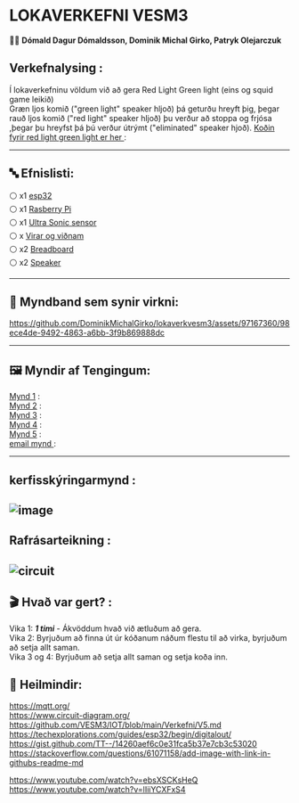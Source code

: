 # LOKAVERKEFNI VESM3

👨‍🔬 **Dómald Dagur Dómaldsson, Dominik Michal Girko, Patryk Olejarczuk** 

## Verkefnalysing :
Í lokaverkefninu völdum við að gera Red Light Green light (eins og squid game leikið) <br>
Græn ljos komið ("green light" speaker hljoð) þá geturðu hreyft þig, þegar rauð ljos komið ("red light" speaker hljoð) þu verður að stoppa og frjósa ,þegar þu hreyfst þá þú verður útrýmt ("eliminated" speaker hjoð).   [Koðin fyrir red light green light er her ](https://github.com/DominikMichalGirko/lokaverkvesm3/blob/main/Ko%C3%B0in%20fyrir%20red%20light%20green%20light ) : <br> 


-------------------------------------------------------------------------------------------------------------------------------------------------------------------------

## 🔤 Efnislisti:
⚪ x1 [esp32](https://www.espressif.com/en/products/socs/esp32) <br>
⚪ x1 [Rasberry Pi](https://www.raspberrypi.com/) <br>
⚪ x1 [Ultra Sonic sensor](https://www.fierceelectronics.com/sensors/what-ultrasonic-sensor) <br>
⚪ x [Virar og viðnam](https://learn.adafruit.com/adafruit-arduino-lesson-2-leds/resistors) <br>
⚪ x2 [Breadboard](https://learn.adafruit.com/lesson-0-getting-started/breadboard)  <br>
⚪ x2 [Speaker](https://www.hackster.io/blackpanda856/play-music-using-arduino-uno-and-a-speaker-b94e4a)<br>


------------------------------------------------------------------------------------------------------------------------------------------------------------------
## 💠 Myndband sem synir virkni: <br>


https://github.com/DominikMichalGirko/lokaverkvesm3/assets/97167360/98ece4de-9492-4863-a6bb-3f9b869888dc



-----------------------------------------------------------------------------------------------------------------------------------------------------------------------

## 🖼️ Myndir af Tengingum:

[Mynd 1]( https://raw.githubusercontent.com/DominikMichalGirko/lokaverkvesm3/main/vesm3.png) : <br>
[Mynd 2](https://github.com/DominikMichalGirko/lokaverkvesm3/wiki/mynd2 ) : <br>
[Mynd 3](https://github.com/DominikMichalGirko/lokaverkvesm3/wiki/mynd3 ) : <br>
[Mynd 4](https://github.com/DominikMichalGirko/lokaverkvesm3/wiki/mynd4 ) : <br>
[Mynd 5](https://github.com/DominikMichalGirko/lokaverkvesm3/wiki/mynd5 ) : <br>
[email mynd ](https://github.com/DominikMichalGirko/lokaverkvesm3/wiki/email-mynd) : <br>

-----------------------------------------------------------------------------------------------------------------------------------------------------------------------





## kerfisskýringarmynd :
![image](https://user-images.githubusercontent.com/97167360/236170807-c4c17fbe-a6ae-4036-865d-6e4b96bc6b29.png)
-----------------------------------------------------------------------------------------------------------------------------------------------------------------------

## Rafrásarteikning :
![circuit](https://user-images.githubusercontent.com/97167360/236456136-2822c2c5-c907-4f07-b593-d480a172b9fc.png)
-----------------------------------------------------------------------------------------------------------------------------------------------------------------------




## 🎬 Hvað var gert? :
Vika 1: ***1 timi*** - Ákvöddum hvað við ætluðum að gera. <br>
Vika 2: Byrjuðum að finna út úr kóðanum náðum flestu til að virka, byrjuðum að setja allt saman. <br>
Vika 3 og 4: Byrjuðum að setja allt saman og setja koða inn. <br> 




## 🔗 Heilmindir:
https://mqtt.org/ <br>
https://www.circuit-diagram.org/ <br>
https://github.com/VESM3/IOT/blob/main/Verkefni/V5.md <br>
https://techexplorations.com/guides/esp32/begin/digitalout/ <br>
https://gist.github.com/TT--/14260aef6c0e31fca5b37e7cb3c53020 <br>
https://stackoverflow.com/questions/61071158/add-image-with-link-in-githubs-readme-md <br>

https://www.youtube.com/watch?v=ebsXSCKsHeQ <br>
https://www.youtube.com/watch?v=lIiiYCXFxS4 <br> 
